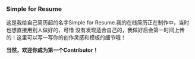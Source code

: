 ### Simple for Resume

这是我给自己简历起的名字Simple for Resume.我的在线简历正在制作中，当时也想直接用别人做好的，可惜
没有发现适合自己的，我做好后会第一时间上传的！这里可以写一写你的创作灵感和模板的细节哦！

**当然，欢迎你成为第一个Contributor！**